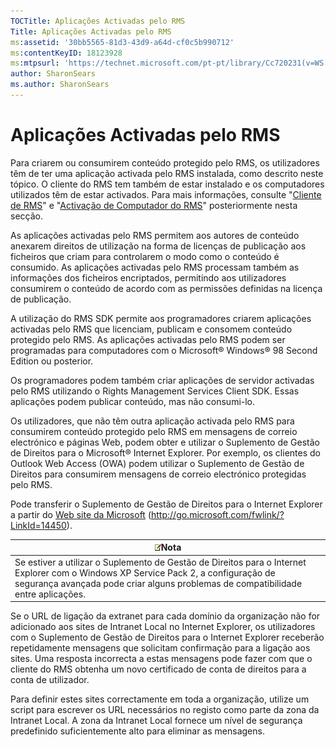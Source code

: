 ```yaml
---
TOCTitle: Aplicações Activadas pelo RMS
Title: Aplicações Activadas pelo RMS
ms:assetid: '30bb5565-81d3-43d9-a64d-cf0c5b990712'
ms:contentKeyID: 18123928
ms:mtpsurl: 'https://technet.microsoft.com/pt-pt/library/Cc720231(v=WS.10)'
author: SharonSears
ms.author: SharonSears
---
```


Aplicações Activadas pelo RMS
=============================

Para criarem ou consumirem conteúdo protegido pelo RMS, os utilizadores têm de ter uma aplicação activada pelo RMS instalada, como descrito neste tópico. O cliente do RMS tem também de estar instalado e os computadores utilizados têm de estar activados. Para mais informações, consulte "[Cliente de RMS](https://technet.microsoft.com/03294fa2-8350-430d-b4b0-03d5169937c2)" e "[Activação de Computador do RMS](https://technet.microsoft.com/09a0d631-9860-477f-9d10-df61b3bfe125)" posteriormente nesta secção.

As aplicações activadas pelo RMS permitem aos autores de conteúdo anexarem direitos de utilização na forma de licenças de publicação aos ficheiros que criam para controlarem o modo como o conteúdo é consumido. As aplicações activadas pelo RMS processam também as informações dos ficheiros encriptados, permitindo aos utilizadores consumirem o conteúdo de acordo com as permissões definidas na licença de publicação.

A utilização do RMS SDK permite aos programadores criarem aplicações activadas pelo RMS que licenciam, publicam e consomem conteúdo protegido pelo RMS. As aplicações activadas pelo RMS podem ser programadas para computadores com o Microsoft® Windows® 98 Second Edition ou posterior.

Os programadores podem também criar aplicações de servidor activadas pelo RMS utilizando o Rights Management Services Client SDK. Essas aplicações podem publicar conteúdo, mas não consumi-lo.

Os utilizadores, que não têm outra aplicação activada pelo RMS para consumirem conteúdo protegido pelo RMS em mensagens de correio electrónico e páginas Web, podem obter e utilizar o Suplemento de Gestão de Direitos para o Microsoft® Internet Explorer. Por exemplo, os clientes do Outlook Web Access (OWA) podem utilizar o Suplemento de Gestão de Direitos para consumirem mensagens de correio electrónico protegidas pelo RMS.

Pode transferir o Suplemento de Gestão de Direitos para o Internet Explorer a partir do [Web site da Microsoft](http://go.microsoft.com/fwlink/?linkid=14450) (http://go.microsoft.com/fwlink/?LinkId=14450).

| ![](/security-updates/images/Cc720231.note(WS.10).gif)Nota                                                                                                                                                    |
|--------------------------------------------------------------------------------------------------------------------------------------------------------------------------------------------------------------------------|
| Se estiver a utilizar o Suplemento de Gestão de Direitos para o Internet Explorer com o Windows XP Service Pack 2, a configuração de segurança avançada pode criar alguns problemas de compatibilidade entre aplicações. |

Se o URL de ligação da extranet para cada domínio da organização não for adicionado aos sites de Intranet Local no Internet Explorer, os utilizadores com o Suplemento de Gestão de Direitos para o Internet Explorer receberão repetidamente mensagens que solicitam confirmação para a ligação aos sites. Uma resposta incorrecta a estas mensagens pode fazer com que o cliente do RMS obtenha um novo certificado de conta de direitos para a conta de utilizador.

Para definir estes sites correctamente em toda a organização, utilize um script para escrever os URL necessários no registo como parte da zona da Intranet Local. A zona da Intranet Local fornece um nível de segurança predefinido suficientemente alto para eliminar as mensagens.
